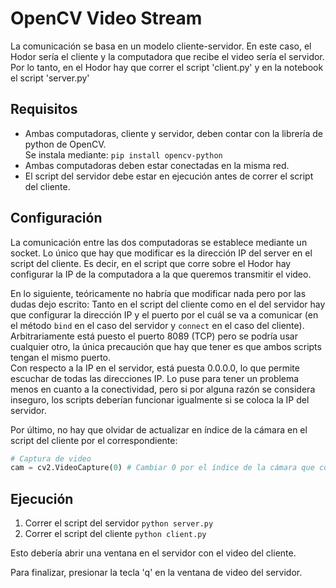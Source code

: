 # OpenCV Video Stream

La comunicación se basa en un modelo cliente-servidor. En este caso, el Hodor sería el cliente y la computadora que recibe el video sería el servidor. Por lo tanto, en el Hodor hay que correr el script 'client.py' y en la notebook el script 'server.py'

## Requisitos

- Ambas computadoras, cliente y servidor, deben contar con la librería de python de OpenCV. \
Se instala mediante: `pip install opencv-python`
- Ambas computadoras deben estar conectadas en la misma red.
- El script del servidor debe estar en ejecución antes de correr el script del cliente.

## Configuración

La comunicación entre las dos computadoras se establece mediante un socket. Lo único que hay que modificar es la dirección IP del server en el script del cliente. Es decir, en el script que corre sobre el Hodor hay configurar la IP de la computadora a la que queremos transmitir el video.

En lo siguiente, teóricamente no habría que modificar nada pero por las dudas dejo escrito:
Tanto en el script del cliente como en el del servidor hay que configurar la dirección IP y el puerto por el cuál se va a comunicar (en el método `bind` en el caso del servidor y `connect` en el caso del cliente). Arbitrariamente está puesto el puerto 8089 (TCP) pero se podría usar cualquier otro, la única precaución que hay que tener es que ambos scripts tengan el mismo puerto. \
Con respecto a la IP en el servidor, está puesta 0.0.0.0, lo que permite escuchar de todas las direcciones IP. Lo puse para tener un problema menos en cuanto a la conectividad, pero si por alguna razón se considera inseguro, los scripts deberían funcionar igualmente si se coloca la IP del servidor.

Por último, no hay que olvidar de actualizar en índice de la cámara en el script del cliente por el correspondiente:

```py
# Captura de video
cam = cv2.VideoCapture(0) # Cambiar 0 por el índice de la cámara que corresponda.
```

## Ejecución

1. Correr el script del servidor `python server.py`
2. Correr el script del cliente `python client.py`

Esto debería abrir una ventana en el servidor con el video del cliente.

Para finalizar, presionar la tecla 'q' en la ventana de video del servidor.
